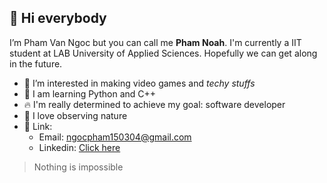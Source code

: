 ## 👋 Hi everybody

I’m Pham Van Ngoc but you can call me **Pham Noah**. I'm currently a IIT student at LAB University of Applied Sciences.
Hopefully we can get along in the future.

- 👀 I’m interested in making video games and *techy stuffs*
- 🐍 I am learning Python and C++
- 🔥 I'm really determined to achieve my goal: software developer
- 🌊 I love observing nature
- 🌱 Link:
  - Email: ngocpham150304@gmail.com
  - Linkedin: [Click here](https://www.linkedin.com/in/ngoc-pham-644276325/)

> Nothing is impossible
<!---
pham-noah/pham-noah is a ✨ special ✨ repository because its `README.md` (this file) appears on your GitHub profile.
You can click the Preview link to take a look at your changes.
--->

